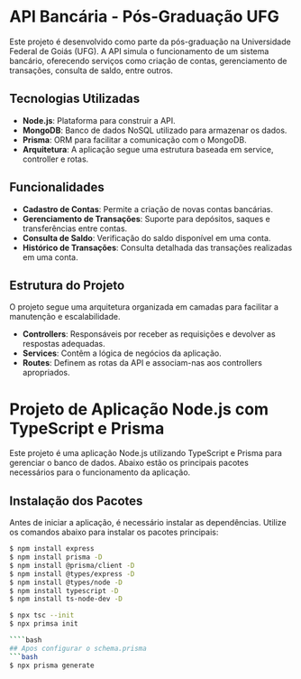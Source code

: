 
# API Bancária - Pós-Graduação UFG

Este projeto é desenvolvido como parte da pós-graduação na Universidade Federal de Goiás (UFG). A API simula o funcionamento de um sistema bancário, oferecendo serviços como criação de contas, gerenciamento de transações, consulta de saldo, entre outros.

## Tecnologias Utilizadas

- **Node.js**: Plataforma para construir a API.
- **MongoDB**: Banco de dados NoSQL utilizado para armazenar os dados.
- **Prisma**: ORM para facilitar a comunicação com o MongoDB.
- **Arquitetura**: A aplicação segue uma estrutura baseada em service, controller e rotas.

## Funcionalidades

- **Cadastro de Contas**: Permite a criação de novas contas bancárias.
- **Gerenciamento de Transações**: Suporte para depósitos, saques e transferências entre contas.
- **Consulta de Saldo**: Verificação do saldo disponível em uma conta.
- **Histórico de Transações**: Consulta detalhada das transações realizadas em uma conta.

## Estrutura do Projeto

O projeto segue uma arquitetura organizada em camadas para facilitar a manutenção e escalabilidade.

- **Controllers**: Responsáveis por receber as requisições e devolver as respostas adequadas.
- **Services**: Contêm a lógica de negócios da aplicação.
- **Routes**: Definem as rotas da API e associam-nas aos controllers apropriados.

# Projeto de Aplicação Node.js com TypeScript e Prisma

Este projeto é uma aplicação Node.js utilizando TypeScript e Prisma para gerenciar o banco de dados. Abaixo estão os principais pacotes necessários para o funcionamento da aplicação.

## Instalação dos Pacotes

Antes de iniciar a aplicação, é necessário instalar as dependências. Utilize os comandos abaixo para instalar os pacotes principais:

```bash
$ npm install express
$ npm install prisma -D
$ npm install @prisma/client -D
$ npm install @types/express -D
$ npm install @types/node -D
$ npm install typescript -D
$ npm install ts-node-dev -D

$ npx tsc --init
$ npx primsa init 

````bash
## Apos configurar o schema.prisma 
```bash
$ npx prisma generate

